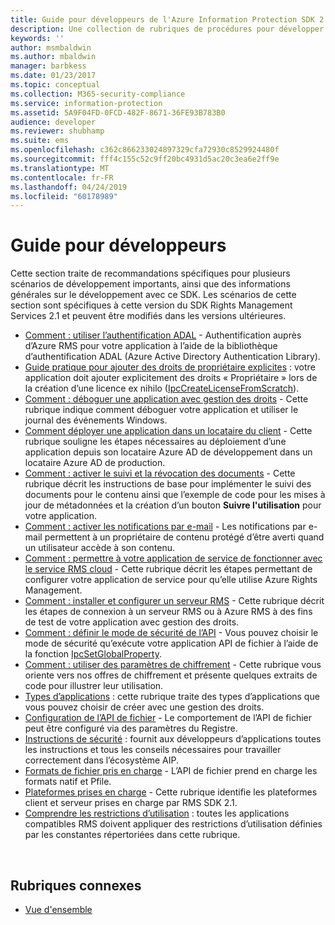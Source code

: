 ```yaml
---
title: Guide pour développeurs de l'Azure Information Protection SDK 2.1 | Microsoft Docs
description: Une collection de rubriques de procédures pour développer avec l'AIP SDK 2.1
keywords: ''
author: msmbaldwin
ms.author: mbaldwin
manager: barbkess
ms.date: 01/23/2017
ms.topic: conceptual
ms.collection: M365-security-compliance
ms.service: information-protection
ms.assetid: 5A9F04FD-0FCD-482F-8671-36FE93B783B0
audience: developer
ms.reviewer: shubhamp
ms.suite: ems
ms.openlocfilehash: c362c866233024897329cfa72930c8529924480f
ms.sourcegitcommit: fff4c155c52c9ff20bc4931d5ac20c3ea6e2ff9e
ms.translationtype: MT
ms.contentlocale: fr-FR
ms.lasthandoff: 04/24/2019
ms.locfileid: "60178989"
---
```

# <a name="developer-guidance"></a>Guide pour développeurs

Cette section traite de recommandations spécifiques pour plusieurs scénarios de développement importants, ainsi que des informations générales sur le développement avec ce SDK. Les scénarios de cette section sont spécifiques à cette version du SDK Rights Management Services 2.1 et peuvent être modifiés dans les versions ultérieures.
- [Comment : utiliser l’authentification ADAL](how-to-use-adal-authentication.md) - Authentification auprès d’Azure RMS pour votre application à l’aide de la bibliothèque d’authentification ADAL (Azure Active Directory Authentication Library).
- [Guide pratique pour ajouter des droits de propriétaire explicites](add-explicit-owner-rights.md) : votre application doit ajouter explicitement des droits « Propriétaire » lors de la création d’une licence ex nihilo ([IpcCreateLicenseFromScratch](https://msdn.microsoft.com/library/hh535256.aspx)).
- [Comment : déboguer une application avec gestion des droits](debugging-applications-that-use-ad-rms.md) - Cette rubrique indique comment déboguer votre application et utiliser le journal des événements Windows.
- [Comment déployer une application dans un locataire du client](how-to-deploy-app.md) - Cette rubrique souligne les étapes nécessaires au déploiement d’une application depuis son locataire Azure AD de développement dans un locataire Azure AD de production.
- [Comment : activer le suivi et la révocation des documents](tracking-content.md) - Cette rubrique décrit les instructions de base pour implémenter le suivi des documents pour le contenu ainsi que l’exemple de code pour les mises à jour de métadonnées et la création d’un bouton **Suivre l'utilisation** pour votre application.
- [Comment : activer les notifications par e-mail](how-to-enable-email-notification.md) - Les notifications par e-mail permettent à un propriétaire de contenu protégé d’être averti quand un utilisateur accède à son contenu.
- [Comment : permettre à votre application de service de fonctionner avec le service RMS cloud](how-to-use-file-api-with-aadrm-cloud.md) - Cette rubrique décrit les étapes permettant de configurer votre application de service pour qu’elle utilise Azure Rights Management.
- [Comment : installer et configurer un serveur RMS](how-to-install-and-configure-an-rms-server.md) - Cette rubrique décrit les étapes de connexion à un serveur RMS ou à Azure RMS à des fins de test de votre application avec gestion des droits.
- [Comment : définir le mode de sécurité de l’API](setting-the-api-security-mode-api-mode.md) - Vous pouvez choisir le mode de sécurité qu’exécute votre application API de fichier à l’aide de la fonction [IpcSetGlobalProperty](https://msdn.microsoft.com/library/hh535270.aspx).
- [Comment : utiliser des paramètres de chiffrement](working-with-encryption.md) - Cette rubrique vous oriente vers nos offres de chiffrement et présente quelques extraits de code pour illustrer leur utilisation.
- [Types d’applications](application-types.md) : cette rubrique traite des types d’applications que vous pouvez choisir de créer avec une gestion des droits.
- [Configuration de l’API de fichier](file-api-configuration.md) - Le comportement de l’API de fichier peut être configuré via des paramètres du Registre.
- [Instructions de sécurité](security-guidelines.md) : fournit aux développeurs d’applications toutes les instructions et tous les conseils nécessaires pour travailler correctement dans l’écosystème AIP.
- [Formats de fichier pris en charge](supported-file-formats.md) - L’API de fichier prend en charge les formats natif et Pfile.
- [Plateformes prises en charge](supported-platforms.md) - Cette rubrique identifie les plateformes client et serveur prises en charge par RMS SDK 2.1.
- [Comprendre les restrictions d’utilisation](understanding-usage-restrictions.md) : toutes les applications compatibles RMS doivent appliquer des restrictions d’utilisation définies par les constantes répertoriées dans cette rubrique.

 
## <a name="related-topics"></a>Rubriques connexes
* [Vue d'ensemble](ad-rms-overview.md)
